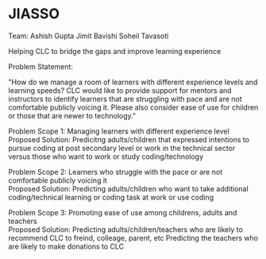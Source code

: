 # JIASSO

Team: 
Ashish Gupta
Jimit Bavishi
Soheil Tavasoti

Helping CLC to bridge the gaps and improve learning experience

Problem Statement:

"How do we manage a room of learners with different experience levels and learning speeds? CLC would like to provide support for mentors and instructors to identify learners that are struggling with pace and are not comfortable publicly voicing it. Please also consider ease of use for children or those that are newer to technology."


Problem Scope 1: Managing learners with different experience level
<br>
Proposed Solution: Predicitng adults/children that expressed intentions to pursue coding at post secondary level or work in the technical sector versus those who want to work or study coding/technology

Problem Scope 2: Learners who struggle with the pace or are not comfortable publicly voicing it
<br>
Proposed Solution: Predicting adults/children who want to take additional coding/technical learning or coding task at work or use coding 

Problem Scope 3: Promoting ease of use among childrens, adults and teachers
<br>
Proposed Solution: Predicting adults/children/teachers who are likely to recommend CLC to freind, colleage, parent, etc
                   Predicting the teachers who are likely to make donations to CLC

